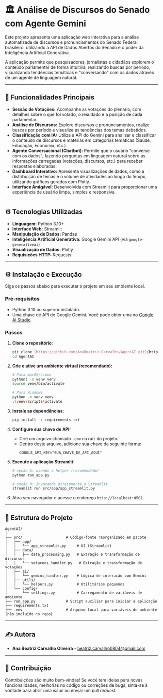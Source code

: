 # 🏛️ Análise de Discursos do Senado com Agente Gemini

Este projeto apresenta uma aplicação web interativa para a análise automatizada de discursos e pronunciamentos do Senado Federal brasileiro, utilizando a API de Dados Abertos do Senado e o poder da Inteligência Artificial Generativa.

A aplicação permite que pesquisadores, jornalistas e cidadãos explorem o conteúdo parlamentar de forma intuitiva, realizando buscas por período, visualizando tendências temáticas e "conversando" com os dados através de um agente de linguagem natural.

---

## 🚀 Funcionalidades Principais

* **Sessão de Votações:** Acompanhe as votações do plenário, com detalhes sobre o que foi votado, o resultado e a posição de cada parlamentar.
* **Análise de Discursos:** Explore discursos e pronunciamentos, realize buscas por período e visualize as tendências dos temas debatidos.
* **Classificação com IA:** Utiliza a API do Gemini para analisar e classificar o conteúdo de discursos e matérias em categorias temáticas (Saúde, Educação, Economia, etc.).
* **Agente Conversacional (Chatbot):** Permite que o usuário "converse com os dados", fazendo perguntas em linguagem natural sobre as informações carregadas (votações, discursos, etc.) para receber respostas elaboradas.
* **Dashboard Interativo:** Apresenta visualizações de dados, como a distribuição de temas e o volume de atividades ao longo do tempo, utilizando gráficos gerados com Plotly.
* **Interface Amigável:** Desenvolvida com Streamlit para proporcionar uma experiência de usuário limpa, simples e responsiva.

---

## ⚙️ Tecnologias Utilizadas

* **Linguagem:** Python 3.10+
* **Interface Web:** Streamlit
* **Manipulação de Dados:** Pandas
* **Inteligência Artificial Generativa:** Google Gemini API (via `google-generativeai`)
* **Visualização de Dados:** Plotly
* **Requisições HTTP:** Requests

---

## ⚙️ Instalação e Execução

Siga os passos abaixo para executar o projeto em seu ambiente local.

### Pré-requisitos
* Python 3.10 ou superior instalado.
* Uma chave de API do Google Gemini. Você pode obter uma no [Google AI Studio](https://aistudio.google.com/app/apikey).

### Passos

1.  **Clone o repositório:**
    ```bash
    git clone [https://github.com/AnaBeatriz-Carvalho/AgentAI.git](https://github.com/AnaBeatriz-Carvalho/AgentAI.git)
    cd AgentAI
    ```

2.  **Crie e ative um ambiente virtual (recomendado):**
    ```bash
    # Para macOS/Linux
    python3 -m venv venv
    source venv/bin/activate

    # Para Windows
    python -m venv venv
    .\venv\Scripts\activate
    ```

3.  **Instale as dependências:**
    ```bash
    pip install -r requirements.txt
    ```

4.  **Configure sua chave de API:**
    * Crie um arquivo chamado `.env` na raiz do projeto.
    * Dentro deste arquivo, adicione sua chave da seguinte forma:
        ```
        GOOGLE_API_KEY="SUA_CHAVE_DE_API_AQUI"
        ```

5.  **Execute a aplicação Streamlit:**
    ```bash
    # opção A: usando o helper (recomendado)
    python run_app.py

    # opção B: invocando diretamente o Streamlit
    streamlit run src/app/app_streamlit.py
    ```

6.  Abra seu navegador e acesse o endereço `http://localhost:8501`.

---

## 📂 Estrutura do Projeto

```
AgentAI/
│
├── src/                    # Código-fonte reorganizado em pacote
│   ├── app/
│   │   └── app_streamlit.py     # UI (Streamlit)
│   ├── data/
│   │   ├── data_processing.py   # Extração e transformação de discursos
│   │   └── votacoes_handler.py   # Extração e transformação de votações
│   ├── ai/
│   │   └── gemini_handler.py    # Lógica de interação com Gemini
│   ├── utils/
│   │   └── helpers.py           # Utilitários pequenos
│   └── config/
│       └── settings.py          # Carregamento de variáveis de ambiente
├── run_app.py              # Script auxiliar para iniciar a aplicação
├── requirements.txt
├── .env                    # Arquivo local para variáveis de ambiente (não incluído no repo)
```

---


## ✍️ Autora

* **Ana Beatriz Carvalho Oliveira** - [beatriz.carvalho0804@gmail.com](beatriz.carvalho0804@gmail.com)

---

## 🤝 Contribuição

Contribuições são muito bem-vindas! Se você tem ideias para novas funcionalidades, melhorias no código ou correções de bugs, sinta-se à vontade para abrir uma *issue* ou enviar um *pull request*.
